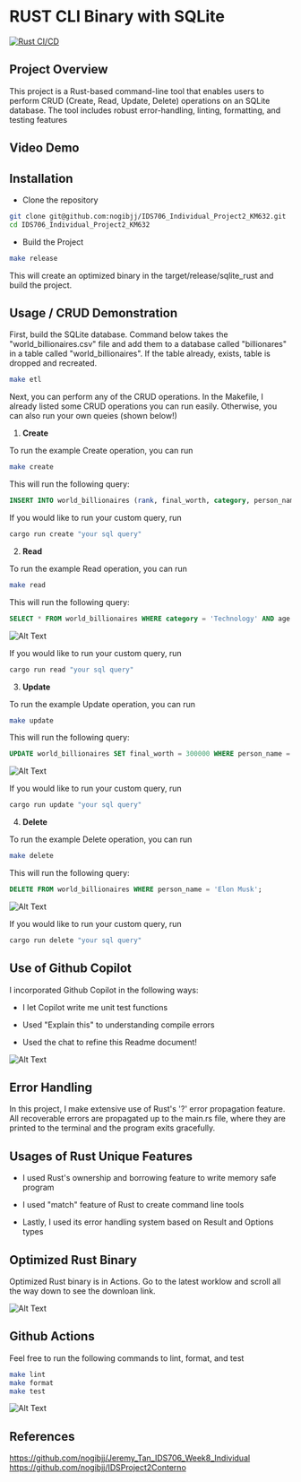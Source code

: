 # RUST CLI Binary with SQLite

[![Rust CI/CD](https://github.com/nogibjj/IDS706_Individual_Project2_KM632/actions/workflows/rust.yml/badge.svg)](https://github.com/nogibjj/IDS706_Individual_Project2_KM632/actions/workflows/rust.yml)

## Project Overview

This project is a Rust-based command-line tool that enables users to perform CRUD (Create, Read, Update, Delete) operations on an SQLite database. The tool includes robust error-handling, linting, formatting, and testing features  

## Video Demo 

## Installation

* Clone the repository

```bash
git clone git@github.com:nogibjj/IDS706_Individual_Project2_KM632.git
cd IDS706_Individual_Project2_KM632
```
* Build the Project

```bash 
make release 
```
This will create an optimized binary in the target/release/sqlite_rust and build the project. 

## Usage / CRUD Demonstration

First, build the SQLite database. Command below takes the "world_billionaires.csv" file and add them to a database called "billionares" in a table called "world_billionaires". If the table already, exists, table is dropped and recreated. 

```bash 
make etl
```
Next, you can perform any of the CRUD operations. In the Makefile, I already listed some CRUD operations you can run easily. Otherwise, you can also run your own queies (shown below!)

1. **Create**

To run the example Create operation, you can run

```bash
make create
```
This will run the following query: 
```sql 
INSERT INTO world_billionaires (rank, final_worth, category, person_name, age, country, city, source, self_made, gender, last_name, first_name) VALUES (1, 211000, 'Technology', 'Haliunaa Munkhuu', 28, 'United States', 'Durham', 'Noogle', TRUE, 'F', 'Haliunaa', 'Munkhuu');
```
If you would like to run your custom query, run 

```bash 
cargo run create "your sql query"
```

2. **Read**

To run the example Read operation, you can run

```bash
make read
```
This will run the following query: 
```sql 
SELECT * FROM world_billionaires WHERE category = 'Technology' AND age > 90;
```
![Alt Text](imgs/read.png)

If you would like to run your custom query, run 

```bash 
cargo run read "your sql query"
```

3. **Update**

To run the example Update operation, you can run

```bash
make update
```
This will run the following query: 
```sql 
UPDATE world_billionaires SET final_worth = 300000 WHERE person_name = 'Mark Zuckerberg';
```
![Alt Text](imgs/update.png)

If you would like to run your custom query, run 

```bash 
cargo run update "your sql query"
```

4. **Delete**

To run the example Delete operation, you can run

```bash
make delete
```
This will run the following query: 
```sql 
DELETE FROM world_billionaires WHERE person_name = 'Elon Musk';
```
![Alt Text](imgs/delete.png)

If you would like to run your custom query, run 

```bash 
cargo run delete "your sql query"
```

## Use of Github Copilot

I incorporated Github Copilot in the following ways: 

* I let Copilot write me unit test functions

* Used "Explain this" to understanding compile errors

* Used the chat to refine this Readme document! 

![Alt Text](imgs/copilot.png)

## Error Handling

In this project, I make extensive use of Rust's '?' error propagation feature. All recoverable errors are propagated up to the main.rs file, where they are printed to the terminal and the program exits gracefully.

## Usages of Rust Unique Features

* I used Rust's ownership and borrowing feature to write memory safe program

* I used "match" feature of Rust to create command line tools

* Lastly, I used its error handling system based on Result and Options types

## Optimized Rust Binary

Optimized Rust binary is in Actions. Go to the latest worklow and scroll all the way down to see the downloan link. 

![Alt Text](imgs/binary.png)

## Github Actions

Feel free to run the following commands to lint, format, and test

```bash
make lint
make format
make test
```
![Alt Text](imgs/actions.png)

## References

https://github.com/nogibjj/Jeremy_Tan_IDS706_Week8_Individual
https://github.com/nogibjj/IDSProject2Conterno